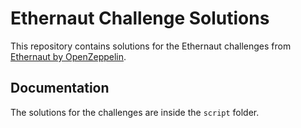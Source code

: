 # Ethernaut Challenge Solutions

This repository contains solutions for the Ethernaut challenges from [Ethernaut by OpenZeppelin](https://ethernaut.openzeppelin.com/).

## Documentation
The solutions for the challenges are inside the `script` folder.
